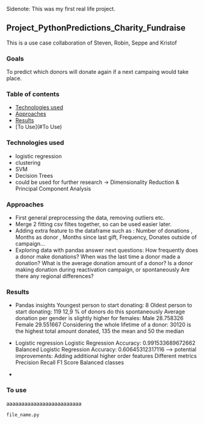 Sidenote: This was my first real life project.

## Project_PythonPredictions_Charity_Fundraise

This is a use case collaboration of Steven, Robin, Seppe and Kristof

### Goals

To predict which donors will donate again if a next campaing would take place.

### Table of contents

* [Technologies used](#technologies-used)
* [Approaches](#Approaches)
* [Results](#Results)
* [To Use](#To Use)

### Technologies used
- logistic regression
- clustering
- SVM
- Decision Trees
- could be used for further research -> Dimensionality Reduction & Principal Component Analysis

### Approaches
- First general preprocessing the data, removing outliers etc.
- Merge 2 fitting csv filtes together, so can be used easier later.
- Adding extra feature to the dataframe such as : Number of donations , Months as donor , Months since last gift, Frequency, Donates outside of campaign...
- Exploring data with pandas answer next questions:
  How frequently does a donor make donations?
  When was the last time a donor made a donation?
  What is the average donation amount of a donor?
  Is a donor making donation during reactivation campaign, or spontaneously
  Are there any regional differences?
 




### Results

- Pandas insights
  Youngest person to start donating: 8
  Oldest person to start donating: 119
  12,9 % of donors do this spontaneously
  Average donation per gender is slightly higher for females:
    Male 	28.758326
    Female	29.551667
  Considering the whole lifetime of a donor:
  30120 is the highest total amount donated, 135 the mean and 50 the median

- Logistic regression
    Logistic Regression Accuracy:
	  0.991533689672662
    Balanced Logistic Regression Accuracy:
	  0.60645312317116
  --> potential improvements:
      Adding additional higher order features
          Different metrics 
          Precision
          Recall
          F1 Score
          Balanced classes

- 


### To use

aaaaaaaaaaaaaaaaaaaaaaaaa
```
file_name.py
```



